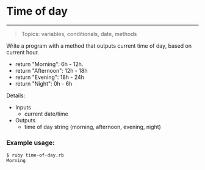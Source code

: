 # Time of day
---

> Topics:
> variables, conditionals, date, methods

Write a program with a method that outputs current time of day, based on current hour.

- return "Morning": 6h - 12h.
- return "Afternoon": 12h - 18h
- return "Evening": 18h - 24h
- return "Night": 0h - 6h

Details:
- Inputs
  - current date/time
- Outputs
  - time of day string (morning, afternoon, evening, night)

### Example usage:
```
$ ruby time-of-day.rb
Morning
```
